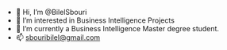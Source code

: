 - 👋 Hi, I’m @BilelSbouri
- 👀 I’m interested in Business Intelligence Projects
- 🌱 I’m currently a Business Intelligence Master degree student.
- 📫 sbouribilel@gmail.com


